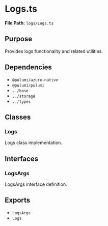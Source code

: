 # Logs.ts

**File Path:** `logs/Logs.ts`

## Purpose

Provides logs functionality and related utilities.

## Dependencies

- `@pulumi/azure-native`
- `@pulumi/pulumi`
- `../base`
- `../storage`
- `../types`

## Classes

### Logs

Logs class implementation.

## Interfaces

### LogsArgs

LogsArgs interface definition.

## Exports

- `LogsArgs`
- `Logs`

